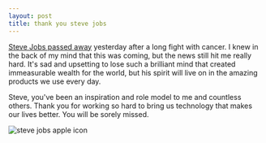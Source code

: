 ```yaml
---
layout: post
title: thank you steve jobs
---
```


[Steve Jobs passed away][1] yesterday after a long fight with cancer. I knew in the back of my mind that this was coming, but the news still hit me really hard. It's sad and upsetting to lose such a brilliant mind that created immeasurable wealth for the world, but his spirit will live on in the amazing products we use every day.

Steve, you've been an inspiration and role model to me and countless others. Thank you for working so hard to bring us technology that makes our lives better. You will be sorely missed.

![steve jobs apple icon][2]

[1]: http://www.apple.com/pr/library/2011/10/05Apple-Media-Advisory.html
[2]: http://24.media.tumblr.com/tumblr_lqhr46trpa1qz9917o1_500.png
